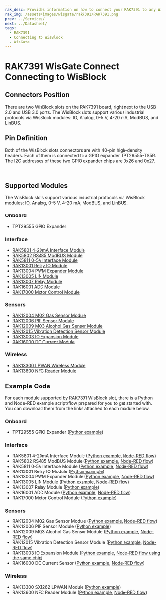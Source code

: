 ```yaml
---
rak_desc: Provides information on how to connect your RAK7391 to any WisBlock modules. This information includes technical specifications, characteristics, and requirements.
rak_img: /assets/images/wisgate/rak7391/RAK7391.png
prev: ../Services/
next: ../Datasheet/
tags:
  - RAK7391
  - Connecting to WisBlock
  - WisGate
---
```


# RAK7391 WisGate Connect Connecting to WisBlock

## Connectors Position

There are two WisBlock slots on the RAK7391 board, right next to the USB 2.0 and USB 3.0 ports. The WisBlock slots support various industrial protocols via WisBlock modules: IO, Analog, 0-5&nbsp;V, 4-20&nbsp;mA, ModBUS, and LinBUS.

<rk-img
  src="/assets/images/wisgate/rak7391/connecting-to-wisblock/1.wisblock-slots.png"
  width="60%"
  caption="WisBlock slots"
/>

## Pin Definition

Both of the WisBlock slots connectors are with 40-pin high-density headers. Each of them is connected to a GPIO expander TPT29555-TS5R. The I2C addresses of these two GPIO expander chips are 0x26 and 0x27. 

<rk-img
  src="/assets/images/wisgate/rak7391/connecting-to-wisblock/2.pinouts.png"
  width="100%"
  caption="WisBlock slot pinouts"
/>

<br>

<rk-img
  src="/assets/images/wisgate/rak7391/connecting-to-wisblock/3.gpio.png"
  width="100%"
  caption="GIPO expand pinouts"
/>

## Supported Modules

The WisBlock slots support various industrial protocols via WisBlock modules: IO, Analog, 0-5&nbsp;V, 4-20&nbsp;mA, ModBUS, and LinBUS.

### Onboard

- TPT29555 GPIO Expander

### Interface

- [RAK5801 4-20mA Interface Module](https://docs.rakwireless.com/Product-Categories/WisBlock/RAK5801/Overview/)
- [RAK5802 RS485 ModBUS Module](https://docs.rakwireless.com/Product-Categories/WisBlock/RAK5802/Overview/)
- [RAK5811 0-5V Interface Module](https://docs.rakwireless.com/Product-Categories/WisBlock/RAK5811/Overview/)
- [RAK13001 Relay IO Module](https://docs.rakwireless.com/Product-Categories/WisBlock/RAK13001/Overview/)
- [RAK13004 PWM Expander Module](https://docs.rakwireless.com/Product-Categories/WisBlock/RAK13004/Overview/)
- [RAK13005 LIN Module](https://docs.rakwireless.com/Product-Categories/WisBlock/RAK13005/Overview/)
- [RAK13007 Relay Module](https://docs.rakwireless.com/Product-Categories/WisBlock/RAK13007/Overview/)
- [RAK16001 ADC Module](https://docs.rakwireless.com/Product-Categories/WisBlock/RAK16001/Overview/)
- [RAK17000 Motor Control Module](https://docs.rakwireless.com/Product-Categories/WisBlock/RAK17000/Overview/)

### Sensors

- [RAK12004 MQ2 Gas Sensor Module](https://docs.rakwireless.com/Product-Categories/WisBlock/RAK12004/Overview/)
- [RAK12006 PIR Sensor Module](https://docs.rakwireless.com/Product-Categories/WisBlock/RAK12006/Overview/)
- [RAK12009 MQ3 Alcohol Gas Sensor Module](https://docs.rakwireless.com/Product-Categories/WisBlock/RAK12009/Overview/)
- [RAK12015 Vibration Detection Sensor Module](https://docs.rakwireless.com/Product-Categories/WisBlock/RAK12015/Overview/)
- [RAK13003 IO Expansion Module](https://docs.rakwireless.com/Product-Categories/WisBlock/RAK13003/Overview/)
- [RAK16000 DC Current Module](https://docs.rakwireless.com/Product-Categories/WisBlock/RAK16000/Overview/)

### Wireless

- [RAK13300 LPWAN Wireless Module](https://docs.rakwireless.com/Product-Categories/WisBlock/RAK13300/Overview/)
- [RAK13600 NFC Reader Module](https://docs.rakwireless.com/Product-Categories/WisBlock/RAK13600/Overview/)

## Example Code

For each module supported by RAK7391 WisBlock slot, there is a Python and Node-RED example script/flow prepared for you to get started with. You can download them from the links attached to each module below.

### Onboard

- TPT29555 GPIO Expander ([Python example](https://github.com/RAKWireless/wisblock-python/tree/master/rak7391/tpt29555))

### Interface

- RAK5801 4-20mA Interface Module ([Python example](https://github.com/RAKWireless/wisblock-python/tree/master/interface/rak5801), [Node-RED flow](https://github.com/RAKWireless/wisblock-node-red/tree/master/interface/rak5801))
- RAK5802 RS485 ModBUS Module ([Python example](https://github.com/RAKWireless/wisblock-python/tree/master/interface/rak5802), [Node-RED flow](https://github.com/RAKWireless/wisblock-node-red/tree/master/interface/rak5802/rak5802_modbus))
- RAK5811 0-5V Interface Module ([Python example](https://github.com/RAKWireless/wisblock-python/tree/master/interface/rak5811), [Node-RED flow](https://github.com/RAKWireless/wisblock-node-red/tree/master/interface/rak5811))
- RAK13001 Relay IO Module ([Python example](https://github.com/RAKWireless/wisblock-python/tree/master/interface/rak13001))
- RAK13004 PWM Expander Module ([Python example](https://github.com/RAKWireless/wisblock-python/tree/master/interface/rak13004), [Node-RED flow](https://github.com/RAKWireless/wisblock-node-red/tree/master/interface/rak13004/rak13004-servo))
- RAK13005 LIN Module ([Python example](https://github.com/RAKWireless/wisblock-python/tree/master/interface/rak13005), [Node-RED flow](https://github.com/RAKWireless/wisblock-node-red/tree/master/interface/rak13005/rak13005-linbus))
- RAK13007 Relay Module ([Python example](https://github.com/RAKWireless/wisblock-python/tree/master/interface/rak13007))
- RAK16001 ADC Module ([Python example](https://github.com/RAKWireless/wisblock-python/tree/master/interface/rak16001), [Node-RED flow](https://github.com/RAKWireless/wisblock-node-red/tree/master/interface/rak16001))
- RAK17000 Motor Control Module ([Python example](https://github.com/RAKWireless/wisblock-python/tree/master/interface/rak17000))


### Sensors

- RAK12004 MQ2 Gas Sensor Module ([Python example](https://github.com/RAKWireless/wisblock-python/tree/master/sensors/rak12004/rak12004-reading), [Node-RED flow](https://github.com/RAKWireless/wisblock-node-red/tree/master/sensors/rak12004/rak12004-reading))
- RAK12006 PIR Sensor Module ([Python example](https://github.com/RAKWireless/wisblock-python/tree/master/sensors/rak12006))
- RAK12009 MQ3 Alcohol Gas Sensor Module ([Python example](https://github.com/RAKWireless/wisblock-python/tree/master/sensors/rak12009/rak12009-reading), [Node-RED flow](https://github.com/RAKWireless/wisblock-node-red/tree/master/sensors/rak12009/rak12009-reading))
- RAK12015 Vibration Detection Sensor Module ([Python example](https://github.com/RAKWireless/wisblock-python/tree/master/sensors/rak12015), [Node-RED flow](https://github.com/RAKWireless/wisblock-node-red/tree/master/sensors/rak12015/rak12015-tampering-detector))
- RAK13003 IO Expansion Module ([Python example](https://github.com/RAKWireless/wisblock-python/tree/master/sensors/rak13003/rak13003-blink), [Node-RED flow using the same chip](https://github.com/RAKWireless/wisblock-node-red/tree/master/display/rak14003-example))
- RAK16000 DC Current Sensor ([Python example](https://github.com/RAKWireless/wisblock-python/tree/master/sensors/rak16000), [Node-RED flow](https://github.com/RAKWireless/wisblock-node-red/tree/master/sensors/rak16000))

### Wireless

- RAK13300 SX1262 LPWAN Module ([Python example](https://github.com/RAKWireless/wisblock-python/tree/master/wireless/rak13300/rak13300-p2p))
- RAK13600 NFC Reader Module ([Python example](https://github.com/RAKWireless/wisblock-python/tree/master/interface/rak13600), [Node-RED flow](https://github.com/RAKWireless/wisblock-node-red/tree/master/wireless/rak13600))

